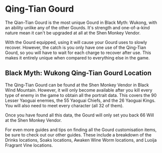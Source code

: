 # Qing-Tian Gourd

The Qian-Tian Gourd is the most unique Gourd in Black Myth: Wukong, with an ability unlike any of the other Gourds. It's strength and one-of-a-kind nature mean it can't be upgraded at all at the Shen Monkey Vendor. 

With the Gourd equipped, using it will cause your Gourd uses to slowly recover. However, the catch is you only have one use of the Qing-Tian Gourd, so you will have to wait for each charge to recover after use. This makes it entirely unique when compared to everything else in the game. 

## Black Myth: Wukong Qing-Tian Gourd Location

The Qing-Tian Gourd can be found at the Shen Monkey Vendor in Black Wind Mountain. However, it will only become available after you kill every type of enemy in the game to obtain all the portrait data. This covers the 90 Lesser Yaoguai enemies, the 55 Yaoguai Chiefs, and the 26 Yaoguai Kings. You will also need to meet every character (all 32 of them). 

Once you have found all this data, the Gourd will only set you back 66 Will at the Shen Monkey Vendor. 

For even more guides and tips on finding all the Gourd customisation items, be sure to check out our other guides. These include a breakdown of the Drinks locations, Soaks locations, Awaken Wine Worm locations, and Luoija Fragrant Vine locations. 
